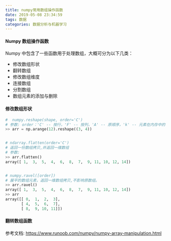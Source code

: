 ```yaml
---
title: numpy常用数组操作函数
date: 2019-05-08 23:34:59
tags: 数据
categories: 数据分析与机器学习
---
```


#### Numpy 数组操作函数

Numpy 中包含了一些函数用于处理数组，大概可分为以下几类：

- 修改数组形状
- 翻转数组
- 修改数组维度
- 连接数组
- 分割数组
- 数组元素的添加与删除
<!--more-->

#### 修改数组形状

```python
#  numpy.reshape(shape, order='C')  
# 参数: order：'C' -- 按行，'F' -- 按列，'A' -- 原顺序，'k' -- 元素在内存中的出现顺序。
>> arr = np.arange(12).reshape((3, 4))


# ndarray.flatten(order='C')
# 返回一份数组拷贝,并返回一维数组
# 参数: 
>> arr.flatten()
array([ 1,  3,  5,  4,  6,  8,  7,  9, 11, 10, 12, 14])


# numpy.ravel([order])
# 展平的数组元素，返回一维数组拷贝,不影响原数组。
>> arr.ravel()
array([ 1,  3,  5,  4,  6,  8,  7,  9, 11, 10, 12, 14])
>> arr
array([[ 0,  1,  2,  3],
       [ 4,  5,  6,  7],
       [ 8,  9, 10, 11]])

```



#### 翻转数组函数







参考文档:
https://www.runoob.com/numpy/numpy-array-manipulation.html
